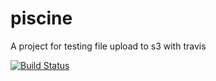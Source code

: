 piscine
=======

A project for testing file upload to s3 with travis

[![Build Status](https://travis-ci.org/CorwinT/piscine.png?branch=master)](https://travis-ci.org/CorwinT/piscine)
